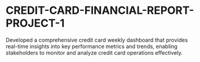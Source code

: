 # CREDIT-CARD-FINANCIAL-REPORT-PROJECT-1
Developed a comprehensive credit
card weekly dashboard that
provides real-time insights into key
performance metrics and trends,
enabling stakeholders to monitor
and analyze credit card operations
effectively.
